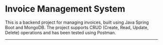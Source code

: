 # Invoice Management System
This is a backend project for managing invoices, built using Java Spring Boot and MongoDB. The project supports CRUD (Create, Read, Update, Delete) operations and has been tested using Postman.
****
